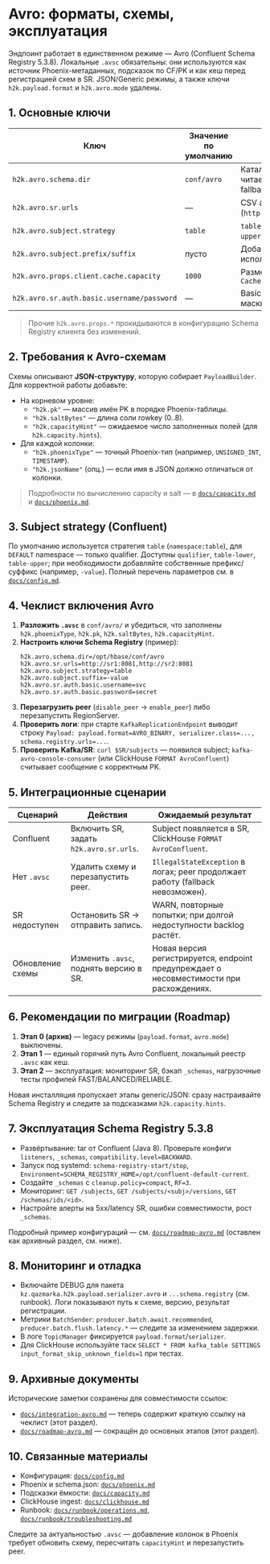 # Avro: форматы, схемы, эксплуатация

Эндпоинт работает в единственном режиме — Avro (Confluent Schema Registry 5.3.8). Локальные `.avsc` обязательны: они используются как источник Phoenix-метаданных, подсказок по CF/PK и как кеш перед регистрацией схем в SR. JSON/Generic режимы, а также ключи `h2k.payload.format` и `h2k.avro.mode` удалены.

## 1. Основные ключи

| Ключ | Значение по умолчанию | Комментарий |
|---|---|---|
| `h2k.avro.schema.dir` | `conf/avro` | Каталог локальных `.avsc`, читается при старте и служит fallback‑кэшем |
| `h2k.avro.sr.urls` | — | CSV адресов Schema Registry (`http://sr1:8081,http://sr2:8081`) |
| `h2k.avro.subject.strategy` | `table` | `table` → `namespace:table`, `table-upper/table-lower`, `qualifier` |
| `h2k.avro.subject.prefix/suffix` | пусто | Добавляется к subject (часто используют `-value`) |
| `h2k.avro.props.client.cache.capacity` | `1000` | Размер identity-map `CachedSchemaRegistryClient` |
| `h2k.avro.sr.auth.basic.username/password` | — | Basic Auth; значения маскируются в логах |

> Прочие `h2k.avro.props.*` прокидываются в конфигурацию Schema Registry клиента без изменений.

## 2. Требования к Avro-схемам

Схемы описывают **JSON-структуру**, которую собирает `PayloadBuilder`. Для корректной работы добавьте:

- На корневом уровне:
  - `"h2k.pk"` — массив имён PK в порядке Phoenix-таблицы.
  - `"h2k.saltBytes"` — длина соли rowkey (0..8).
  - `"h2k.capacityHint"` — ожидаемое число заполненных полей (для `h2k.capacity.hints`).
- Для каждой колонки:
  - `"h2k.phoenixType"` — точный Phoenix-тип (например, `UNSIGNED_INT`, `TIMESTAMP`).
  - `"h2k.jsonName"` (опц.) — если имя в JSON должно отличаться от колонки.

> Подробности по вычислению capacity и salt — в [`docs/capacity.md`](capacity.md) и [`docs/phoenix.md`](phoenix.md).

## 3. Subject strategy (Confluent)

По умолчанию используется стратегия `table` (`namespace:table`), для `DEFAULT` namespace — только qualifier. Доступны `qualifier`, `table-lower`, `table-upper`; при необходимости добавляйте собственные префикс/суффикс (например, `-value`). Полный перечень параметров см. в [`docs/config.md`](config.md).

## 4. Чеклист включения Avro

1. **Разложить `.avsc`** в `conf/avro/` и убедиться, что заполнены `h2k.phoenixType`, `h2k.pk`, `h2k.saltBytes`, `h2k.capacityHint`.
2. **Настроить ключи Schema Registry** (пример):
   ```properties
   h2k.avro.schema.dir=/opt/hbase/conf/avro
   h2k.avro.sr.urls=http://sr1:8081,http://sr2:8081
   h2k.avro.subject.strategy=table
   h2k.avro.subject.suffix=-value
   h2k.avro.sr.auth.basic.username=svc
   h2k.avro.sr.auth.basic.password=secret
   ```
3. **Перезагрузить peer** (`disable_peer` → `enable_peer`) либо перезапустить RegionServer.
4. **Проверить логи**: при старте `KafkaReplicationEndpoint` выводит строку `Payload: payload.format=AVRO_BINARY, serializer.class=..., schema.registry.urls=...`.
5. **Проверить Kafka/SR**: `curl $SR/subjects` — появился subject; `kafka-avro-console-consumer` (или ClickHouse `FORMAT AvroConfluent`) считывает сообщение с корректным PK.

## 5. Интеграционные сценарии

| Сценарий | Действия | Ожидаемый результат |
|---|---|---|
| Confluent | Включить SR, задать `h2k.avro.sr.urls`. | Subject появляется в SR, ClickHouse `FORMAT AvroConfluent`. |
| Нет `.avsc` | Удалить схему и перезапустить peer. | `IllegalStateException` в логах; peer продолжает работу (fallback невозможен). |
| SR недоступен | Остановить SR → отправить запись. | WARN, повторные попытки; при долгой недоступности backlog растёт. |
| Обновление схемы | Изменить `.avsc`, поднять версию в SR. | Новая версия регистрируется, endpoint предупреждает о несовместимости при расхождениях. |

## 6. Рекомендации по миграции (Roadmap)

1. **Этап 0 (архив)** — legacy режимы (`payload.format`, `avro.mode`) выключены.
2. **Этап 1** — единый горячий путь Avro Confluent, локальный реестр `.avsc` как кеш.
3. **Этап 2** — эксплуатация: мониторинг SR, бэкап `_schemas`, нагрузочные тесты профилей FAST/BALANCED/RELIABLE.

Новая инсталляция пропускает этапы generic/JSON: сразу настраивайте Schema Registry и следите за подсказками `h2k.capacity.hints`.

## 7. Эксплуатация Schema Registry 5.3.8

- Развёртывание: tar от Confluent (Java 8). Проверьте конфиги `listeners`, `_schemas`, `compatibility.level=BACKWARD`.
- Запуск под systemd: `schema-registry-start/stop`, `Environment=SCHEMA_REGISTRY_HOME=/opt/confluent-default-current`.
- Создайте `_schemas` с `cleanup.policy=compact`, `RF=3`.
- Мониторинг: `GET /subjects`, `GET /subjects/<subj>/versions`, `GET /schemas/ids/<id>`.
- Настройте алерты на 5xx/latency SR, ошибки совместимости, рост `_schemas`.

Подробный пример конфигураций — см. [`docs/roadmap-avro.md`](roadmap-avro.md) (оставлен как архивный раздел, см. ниже).

## 8. Мониторинг и отладка

- Включайте DEBUG для пакета `kz.qazmarka.h2k.payload.serializer.avro` и `...schema.registry` (см. runbook). Логи показывают путь к схеме, версию, результат регистрации.
- Метрики `BatchSender`: `producer.batch.await.recommended`, `producer.batch.flush.latency.*` — следите за изменением задержки.
- В логе `TopicManager` фиксируется `payload.format`/`serializer`.
- Для ClickHouse используйте таск `SELECT * FROM kafka_table SETTINGS input_format_skip_unknown_fields=1` при тестах.

## 9. Архивные документы

Исторические заметки сохранены для совместимости ссылок:

- [`docs/integration-avro.md`](integration-avro.md) — теперь содержит краткую ссылку на чеклист (этот раздел).
- [`docs/roadmap-avro.md`](roadmap-avro.md) — сокращён до основных этапов (этот раздел).

## 10. Связанные материалы

- Конфигурация: [`docs/config.md`](config.md)
- Phoenix и schema.json: [`docs/phoenix.md`](phoenix.md)
- Подсказки ёмкости: [`docs/capacity.md`](capacity.md)
- ClickHouse ingest: [`docs/clickhouse.md`](clickhouse.md)
- Runbook: [`docs/runbook/operations.md`](runbook/operations.md), [`docs/runbook/troubleshooting.md`](runbook/troubleshooting.md)

Следите за актуальностью `.avsc` — добавление колонок в Phoenix требует обновить схему, пересчитать `capacityHint` и перезапустить peer.
